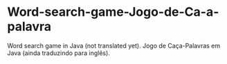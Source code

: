 # Word-search-game-Jogo-de-Ca-a-palavra
Word search game in Java (not translated yet). Jogo de Caça-Palavras em Java (ainda traduzindo para inglês).
